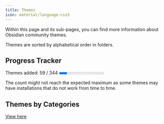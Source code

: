 ```yaml
---
title: Themes
icon: material/language-css3
---
```


Within this page and its sub-pages, you can find more information about Obsidian
community themes.

Themes are sorted by alphabetical order in folders.

## Progress Tracker

<p>
    Themes added: 59 / 344
    <progress value="59" max="344"/>
</p>

The count might not reach the expected maximum as some themes may have
installations that do not work from time to time.

## Themes by Categories

[View here](./categories.md)
